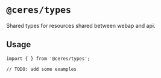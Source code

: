 # `@ceres/types`

Shared types for resources shared between webap and api.

## Usage

```
import { } from '@ceres/types';

// TODO: add some examples
```

